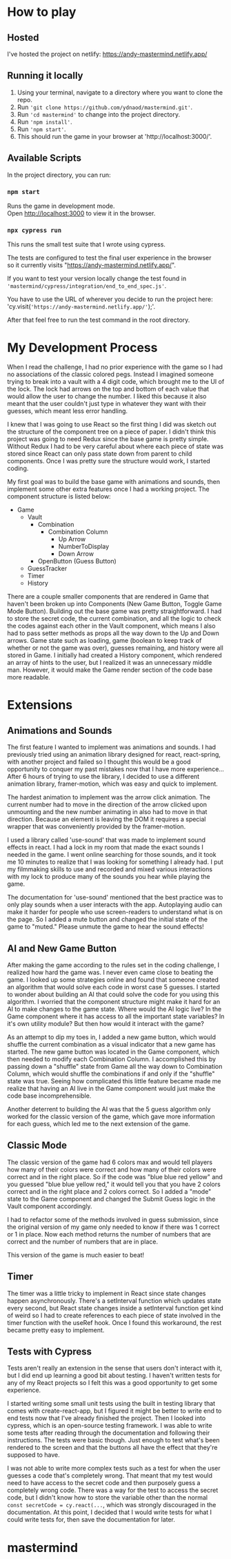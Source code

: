 # How to play

## Hosted
I've hosted the project on netlify: https://andy-mastermind.netlify.app/ 

## Running it locally

1. Using your terminal, navigate to a directory where you want to clone the repo.
2. Run `'git clone https://github.com/ydnaod/mastermind.git'`.
3. Run `'cd mastermind'` to change into the project directory.
3. Run `'npm install'`.
4. Run `'npm start'`.
5. This should run the game in your browser at 'http://localhost:3000/'.

## Available Scripts

In the project directory, you can run:

### `npm start`

Runs the game in development mode.\
Open [http://localhost:3000](http://localhost:3000) to view it in the browser.

### `npx cypress run`

This runs the small test suite that I wrote using cypress.

The tests are configured to test the final user experience in the browser\
so it currently visits "https://andy-mastermind.netlify.app/".

If you want to test your version locally change the test found in\
`'mastermind/cypress/integration/end_to_end_spec.js'`.

You have to use the URL of wherever you decide to run the project here:\
'cy.visit(`'https://andy-mastermind.netlify.app/'`);'.

After that feel free to run the test command in the root directory.

# My Development Process

When I read the challenge, I had no prior experience with the game so I had no associations of the classic colored pegs.
Instead I imagined someone trying to break into a vault with a 4 digit code, which brought me to the UI of the lock. The lock had
arrows on the top and bottom of each value that would allow the user to change the number. I liked this because it also meant that
the user couldn't just type in whatever they want with their guesses, which meant less error handling.

I knew that I was going to use React so the first thing I did was sketch out the structure of the component tree on a piece of paper. I didn't think this project was going to need Redux since the base game is pretty simple. Without Redux I had to be very careful about where each piece of state was stored since React can only pass state down from parent to child components. Once I was pretty sure the structure would work, I started coding.

My first goal was to build the base game with animations and sounds, then implement some other extra features once I had a working project. The component structure is listed below:

- Game
    - Vault
        - Combination
            - Combination Column
                - Up Arrow
                - NumberToDisplay
                - Down Arrow
        - OpenButton (Guess Button)
    - GuessTracker
    - Timer
    - History

There are a couple smaller components that are rendered in Game that haven't been broken up into Components (New Game Button, Toggle Game Mode Button). Building out the base game was pretty straightforward. I had to store the secret code, the current combination, and all the logic to check the codes against each other in the Vault component, which means I also had to pass setter methods as props all the way down to the Up and Down arrows. Game state such as loading, game (boolean to keep track of whether or not the game was over), guesses remaining, and history were all stored in Game. I initially had created a History component, which rendered an array of hints to the user, but I realized it was an unnecessary middle man. However, it would make the Game render section of the code base more readable.

# Extensions

## Animations and Sounds

The first feature I wanted to implement was animations and sounds. I had previously tried using an animation library designed for react, react-spring, with another project and failed so I thought this would be a good opportunity to conquer my past mistakes now that I have more experience... After 6 hours of trying to use the library, I decided to use a different animation library, framer-motion, which was easy and quick to implement. 

The hardest animation to implement was the arrow click animation. The current number had to move in the direction of the arrow clicked upon unmounting and the new number animating in also had to move in that direction. Because an element is leaving the DOM it requires a special wrapper that was conveniently provided by the framer-motion.

I used a library called 'use-sound' that was made to implement sound effects in react. I had a lock in my room that made the exact sounds I needed in the game. I went online searching for those sounds, and it took me 10 minutes to realize that I was looking for something I already had. I put my filmmaking skills to use and recorded and mixed various interactions with my lock to produce many of the sounds you hear while playing the game.

The documentation for 'use-sound' mentioned that the best practice was to only play sounds when a user interacts with the app. Autoplaying audio can make it harder for people who use screen-readers to understand what is on the page. So I added a mute button and changed the initial state of the game to "muted." Please unmute the game to hear the sound effects!

## AI and New Game Button

After making the game according to the rules set in the coding challenge, I realized how hard the game was. I never even came close to beating the game. I looked up some strategies online and found that someone created an algorithm that would solve each code in worst case 5 guesses. I started to wonder about building an AI that could solve the code for you using this algorithm. I worried that the component structure might make it hard for an AI to make changes to the game state. Where would the AI logic live? In the Game component where it has access to all the important state variables? In it's own utility module? But then how would it interact with the game?

As an attempt to dip my toes in, I added a new game button, which would shuffle the current combination as a visual indicator that a new game has started. The new game button was located in the Game component, which then needed to modify each Combination Column. I accomplished this by passing down a "shuffle" state from Game all the way down to Combination Column, which would shuffle the combinations if and only if the "shuffle" state was true. Seeing how complicated this little feature became made me realize that having an AI live in the Game component would just make the code base incomprehensible. 

Another deterrent to building the AI was that the 5 guess algorithm only worked for the classic version of the game, which gave more information for each guess, which led me to the next extension of the game.

## Classic Mode

The classic version of the game had 6 colors max and would tell players how many of their colors were correct and how many of their colors were correct and in the right place. So if the code was "blue blue red yellow" and you guessed "blue blue yellow red," it would tell you that you have 2 colors correct and in the right place and 2 colors correct. So I added a "mode" state to the Game component and changed the Submit Guess logic in the Vault component accordingly. 

I had to refactor some of the methods involved in guess submission, since the original version of my game only needed to know if there was 1 correct or 1 in place. Now each method returns the number of numbers that are correct and the number of numbers that are in place. 

This version of the game is much easier to beat!

## Timer

The timer was a little tricky to implement in React since state changes happen asynchronously. There's a setInterval function which updates state every second, but React state changes inside a setInterval function get kind of weird so I had to create references to each piece of state involved in the timer function with the useRef hook. Once I found this workaround, the rest became pretty easy to implement. 

## Tests with Cypress

Tests aren't really an extension in the sense that users don't interact with it, but I did end up learning a good bit about testing. I haven't written tests for any of my React projects so I felt this was a good opportunity to get some experience.

I started writing some small unit tests using the built in testing library that comes with create-react-app, but I figured it might be better to write end to end tests now that I've already finished the project. Then I looked into cypress, which is an open-source testing framework. I was able to write some tests after reading through the documentation and following their instructions. The tests were basic though. Just enough to test what's been rendered to the screen and that the buttons all have the effect that they're supposed to have. 

I was not able to write more complex tests such as a test for when the user guesses a code that's completely wrong. That meant that my test would need to have access to the secret code and then purposely guess a completely wrong code. There was a way for the test to access the secret code, but I didn't know how to store the variable other than the normal `const secretCode = cy.react(...`, which was strongly discouraged in the documentation. At this point, I decided that I would write tests for what I could write tests for, then save the documentation for later.

# mastermind
